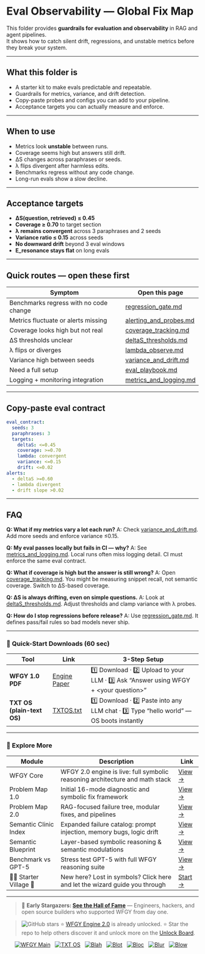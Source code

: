 # Eval Observability — Global Fix Map

This folder provides **guardrails for evaluation and observability** in RAG and agent pipelines.  
It shows how to catch silent drift, regressions, and unstable metrics before they break your system.

---

## What this folder is
- A starter kit to make evals predictable and repeatable.
- Guardrails for metrics, variance, and drift detection.
- Copy-paste probes and configs you can add to your pipeline.
- Acceptance targets you can actually measure and enforce.

---

## When to use
- Metrics look **unstable** between runs.  
- Coverage seems high but answers still drift.  
- ΔS changes across paraphrases or seeds.  
- λ flips divergent after harmless edits.  
- Benchmarks regress without any code change.  
- Long-run evals show a slow decline.

---

## Acceptance targets
- **ΔS(question, retrieved) ≤ 0.45**  
- **Coverage ≥ 0.70** to target section  
- **λ remains convergent** across 3 paraphrases and 2 seeds  
- **Variance ratio ≤ 0.15** across seeds  
- **No downward drift** beyond 3 eval windows  
- **E_resonance stays flat** on long evals  

---

## Quick routes — open these first

| Symptom | Open this page |
|---------|----------------|
| Benchmarks regress with no code change | [regression_gate.md](./regression_gate.md) |
| Metrics fluctuate or alerts missing | [alerting_and_probes.md](./alerting_and_probes.md) |
| Coverage looks high but not real | [coverage_tracking.md](./coverage_tracking.md) |
| ΔS thresholds unclear | [deltaS_thresholds.md](./deltaS_thresholds.md) |
| λ flips or diverges | [lambda_observe.md](./lambda_observe.md) |
| Variance high between seeds | [variance_and_drift.md](./variance_and_drift.md) |
| Need a full setup | [eval_playbook.md](./eval_playbook.md) |
| Logging + monitoring integration | [metrics_and_logging.md](./metrics_and_logging.md) |

---

## Copy-paste eval contract

```yaml
eval_contract:
  seeds: 3
  paraphrases: 3
  targets:
    deltaS: <=0.45
    coverage: >=0.70
    lambda: convergent
    variance: <=0.15
    drift: <=0.02
alerts:
  - deltaS >=0.60
  - lambda divergent
  - drift slope >0.02
````

---

## FAQ

**Q: What if my metrics vary a lot each run?**
A: Check [variance\_and\_drift.md](./variance_and_drift.md). Add more seeds and enforce variance ≤0.15.

**Q: My eval passes locally but fails in CI — why?**
A: See [metrics\_and\_logging.md](./metrics_and_logging.md). Local runs often miss logging detail. CI must enforce the same eval contract.

**Q: What if coverage is high but the answer is still wrong?**
A: Open [coverage\_tracking.md](./coverage_tracking.md). You might be measuring snippet recall, not semantic coverage. Switch to ΔS-based coverage.

**Q: ΔS is always drifting, even on simple questions.**
A: Look at [deltaS\_thresholds.md](./deltaS_thresholds.md). Adjust thresholds and clamp variance with λ probes.

**Q: How do I stop regressions before release?**
A: Use [regression\_gate.md](./regression_gate.md). It defines pass/fail rules so bad models never ship.

---

### 🔗 Quick-Start Downloads (60 sec)

| Tool                       | Link                                                                                                                                       | 3-Step Setup                                                                             |
| -------------------------- | ------------------------------------------------------------------------------------------------------------------------------------------ | ---------------------------------------------------------------------------------------- |
| **WFGY 1.0 PDF**           | [Engine Paper](https://github.com/onestardao/WFGY/blob/main/I_am_not_lizardman/WFGY_All_Principles_Return_to_One_v1.0_PSBigBig_Public.pdf) | 1️⃣ Download · 2️⃣ Upload to your LLM · 3️⃣ Ask “Answer using WFGY + \<your question>”   |
| **TXT OS (plain-text OS)** | [TXTOS.txt](https://github.com/onestardao/WFGY/blob/main/OS/TXTOS.txt)                                                                     | 1️⃣ Download · 2️⃣ Paste into any LLM chat · 3️⃣ Type “hello world” — OS boots instantly |

---

### 🧭 Explore More

| Module                   | Description                                                                  | Link                                                                                               |
| ------------------------ | ---------------------------------------------------------------------------- | -------------------------------------------------------------------------------------------------- |
| WFGY Core                | WFGY 2.0 engine is live: full symbolic reasoning architecture and math stack | [View →](https://github.com/onestardao/WFGY/tree/main/core/README.md)                              |
| Problem Map 1.0          | Initial 16-mode diagnostic and symbolic fix framework                        | [View →](https://github.com/onestardao/WFGY/tree/main/ProblemMap/README.md)                        |
| Problem Map 2.0          | RAG-focused failure tree, modular fixes, and pipelines                       | [View →](https://github.com/onestardao/WFGY/blob/main/ProblemMap/rag-architecture-and-recovery.md) |
| Semantic Clinic Index    | Expanded failure catalog: prompt injection, memory bugs, logic drift         | [View →](https://github.com/onestardao/WFGY/blob/main/ProblemMap/SemanticClinicIndex.md)           |
| Semantic Blueprint       | Layer-based symbolic reasoning & semantic modulations                        | [View →](https://github.com/onestardao/WFGY/tree/main/SemanticBlueprint/README.md)                 |
| Benchmark vs GPT-5       | Stress test GPT-5 with full WFGY reasoning suite                             | [View →](https://github.com/onestardao/WFGY/tree/main/benchmarks/benchmark-vs-gpt5/README.md)      |
| 🧙‍♂️ Starter Village 🏡 | New here? Lost in symbols? Click here and let the wizard guide you through   | [Start →](https://github.com/onestardao/WFGY/blob/main/StarterVillage/README.md)                   |

---

> 👑 **Early Stargazers: [See the Hall of Fame](https://github.com/onestardao/WFGY/tree/main/stargazers)** —
> Engineers, hackers, and open source builders who supported WFGY from day one.

> <img src="https://img.shields.io/github/stars/onestardao/WFGY?style=social" alt="GitHub stars"> ⭐ [WFGY Engine 2.0](https://github.com/onestardao/WFGY/blob/main/core/README.md) is already unlocked. ⭐ Star the repo to help others discover it and unlock more on the [Unlock Board](https://github.com/onestardao/WFGY/blob/main/STAR_UNLOCKS.md).

<div align="center">

[![WFGY Main](https://img.shields.io/badge/WFGY-Main-red?style=flat-square)](https://github.com/onestardao/WFGY)
 
[![TXT OS](https://img.shields.io/badge/TXT%20OS-Reasoning%20OS-orange?style=flat-square)](https://github.com/onestardao/WFGY/tree/main/OS)
 
[![Blah](https://img.shields.io/badge/Blah-Semantic%20Embed-yellow?style=flat-square)](https://github.com/onestardao/WFGY/tree/main/OS/BlahBlahBlah)
 
[![Blot](https://img.shields.io/badge/Blot-Persona%20Core-green?style=flat-square)](https://github.com/onestardao/WFGY/tree/main/OS/BlotBlotBlot)
 
[![Bloc](https://img.shields.io/badge/Bloc-Reasoning%20Compiler-blue?style=flat-square)](https://github.com/onestardao/WFGY/tree/main/OS/BlocBlocBloc)
 
[![Blur](https://img.shields.io/badge/Blur-Text2Image%20Engine-navy?style=flat-square)](https://github.com/onestardao/WFGY/tree/main/OS/BlurBlurBlur)
 
[![Blow](https://img.shields.io/badge/Blow-Game%20Logic-purple?style=flat-square)](https://github.com/onestardao/WFGY/tree/main/OS/BlowBlowBlow)
 

</div>
